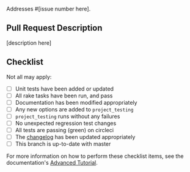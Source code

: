Addresses #[issue number here].

## Pull Request Description

[description here]

## Checklist

Not all may apply:

- [ ] Unit tests have been added or updated
- [ ] All rake tasks have been run, and pass
- [ ] Documentation has been modified appropriately
- [ ] Any new options are added to `project_testing`
- [ ] `project_testing` runs without any failures
- [ ] No unexpected regression test changes
- [ ] All tests are passing (green) on circleci
- [ ] The [changelog](https://github.com/NREL/OpenStudio-BuildStock/blob/master/CHANGELOG.md) has been updated appropriately
- [ ] This branch is up-to-date with master

For more information on how to perform these checklist items, see the documentation's [Advanced Tutorial](https://resstock.readthedocs.io/en/latest/advanced_tutorial/index.html).